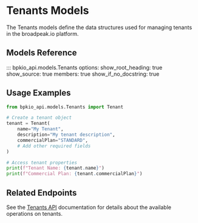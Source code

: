 # Tenants Models

The Tenants models define the data structures used for managing tenants in the broadpeak.io platform.

## Models Reference

::: bpkio_api.models.Tenants
    options:
      show_root_heading: true
      show_source: true
      members: true
      show_if_no_docstring: true

## Usage Examples

```python
from bpkio_api.models.Tenants import Tenant

# Create a tenant object
tenant = Tenant(
    name="My Tenant",
    description="My tenant description",
    commercialPlan="STANDARD",
    # Add other required fields
)

# Access tenant properties
print(f"Tenant Name: {tenant.name}")
print(f"Commercial Plan: {tenant.commercialPlan}")
```

## Related Endpoints

See the [Tenants API](../endpoints/tenants.md) documentation for details about the available operations on tenants. 